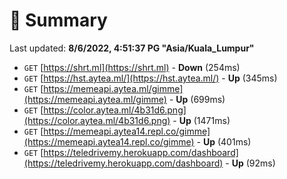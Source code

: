 # 📖 Summary
Last updated: **8/6/2022, 4:51:37 PG "Asia/Kuala_Lumpur"**

- `GET` [https://shrt.ml](https://shrt.ml) - **Down** (254ms)
- `GET` [https://hst.aytea.ml/](https://hst.aytea.ml/) - **Up** (345ms)
- `GET` [https://memeapi.aytea.ml/gimme](https://memeapi.aytea.ml/gimme) - **Up** (699ms)
- `GET` [https://color.aytea.ml/4b31d6.png](https://color.aytea.ml/4b31d6.png) - **Up** (1471ms)
- `GET` [https://memeapi.aytea14.repl.co/gimme](https://memeapi.aytea14.repl.co/gimme) - **Up** (401ms)
- `GET` [https://teledrivemy.herokuapp.com/dashboard](https://teledrivemy.herokuapp.com/dashboard) - **Up** (92ms)
